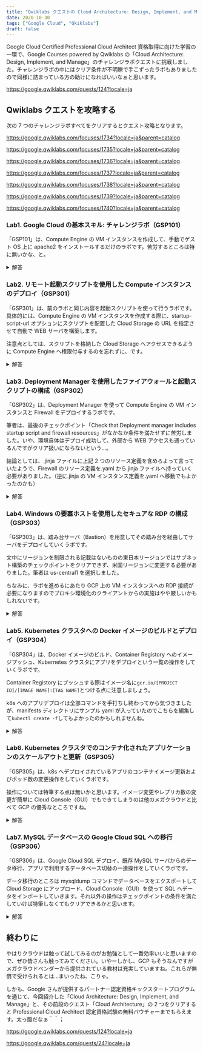 ```yaml
---
title: "Qwiklabs クエストの Cloud Architecture: Design, Implement, and Manage を攻略する"
date: 2020-10-30
tags: ["Google Cloud", "Qkiklabs"]
draft: false
---
```


Google Cloud Certified Professional Cloud Architect 資格取得に向けた学習の一環で、Google Courses powered by Qwiklabs の「Cloud Architecture: Design, Implement, and Manage」のチャレンジラボクエストに挑戦しました。チャレンジラボの中にはクリア条件が不明瞭で手こずったラボもありましたので同様に詰まっている方の助けになればいいなぁと思います。

https://google.qwiklabs.com/quests/124?locale=ja

## Qwiklabs クエストを攻略する

次の 7 つのチャレンジラボすべてをクリアするとクエスト攻略となります。

https://google.qwiklabs.com/focuses/1734?locale=ja&parent=catalog

https://google.qwiklabs.com/focuses/1735?locale=ja&parent=catalog

https://google.qwiklabs.com/focuses/1736?locale=ja&parent=catalog

https://google.qwiklabs.com/focuses/1737?locale=ja&parent=catalog

https://google.qwiklabs.com/focuses/1738?locale=ja&parent=catalog

https://google.qwiklabs.com/focuses/1739?locale=ja&parent=catalog

https://google.qwiklabs.com/focuses/1740?locale=ja&parent=catalog

### Lab1. Google Cloud の基本スキル: チャレンジラボ（GSP101）

「GSP101」は、Compute Engine の VM インスタンスを作成して、手動でゲスト OS 上に apache2 をインストールするだけのラボです。苦労するところは特に無いかな、と。

<details><summary>解答</summary>

https://koejima.com/archives/2307/
</details>

### Lab2. リモート起動スクリプトを使用した Compute インスタンスのデプロイ（GSP301）

「GSP301」は、前のラボと同じ内容を起動スクリプトを使って行うラボです。具体的には、Compute Engine の VM インスタンスを作成する際に、startup-script-url オプションにスクリプトを配置した Cloud Storage の URL を指定させて自動で WEB サーバを構築します。

注意点としては、スクリプトを格納した Cloud Storage へアクセスできるように Compute Engine へ権限付与するのを忘れずに、です。

<details><summary>解答</summary>

https://koejima.com/archives/2285/
</details>

### Lab3. Deployment Manager を使用したファイアウォールと起動スクリプトの構成（GSP302）

「GSP302」は、Deployment Manager を使って Compute Engine の VM インスタンスと Firewall をデプロイするラボです。

筆者は、最後のチェックポイント「Check that Deployment manager includes startup script and firewall resources」がなかなか条件を満たせずに苦労しました。いや、環境自体はデプロイ成功して、外部から WEB アクセスも通っているんですがクリア扱いにならないという…。

結論としては、.jinja ファイルに上記 2 つのリソース定義を含めろよって言っていたようで、Firewall のリソース定義を.yaml から.jinja ファイルへ持っていく必要がありました。（逆に.jinja の VM インスタンス定義を.yaml へ移動でもよかったのかも）

<details><summary>解答</summary>

https://koejima.com/archives/2274/
</details>

### Lab4. Windows の要塞ホストを使用したセキュアな RDP の構成（GSP303）

「GSP303」は、踏み台サーバ（Bastion）を用意してその踏み台を経由してサーバをデプロイしていくラボです。

文中にリージョンを制限される記載はないものの東日本リージョンではサブネット構築のチェックポイントをクリアできず、米国リージョンに変更する必要がありました。筆者は us-central1 を選択しました。

ちなみに、ラボを進めるにあたり GCP 上の VM インスタンスへの RDP 接続が必要になりますのでプロキシ環境化のクライアントからの実施はやや厳しいかもしれないです。

<details><summary>解答</summary>

https://koejima.com/archives/2189/
</details>

### Lab5. Kubernetes クラスタへの Docker イメージのビルドとデプロイ（GSP304）

「GSP304」は、Docker イメージのビルド、Container Registory へのイメージプッシュ、Kubernetes クラスタにアプリをデプロイという一覧の操作をしていくラボです。

Container Registory にプッシュする際はイメージ名に`gcr.io/[PROJECT ID]/[IMAGE NAME]:[TAG NAME]`とつける点に注意しましょう。

k8s へのアプリデプロイは全部コマンドを手打ちし終わってから気づきましたが、manifests ディレクトリにサンプル yaml が入っていたのでこちらを編集して`kubectl create -f`してもよかったのかもしれませんね。

<details><summary>解答</summary>

https://koejima.com/archives/2210/
</details>

### Lab6. Kubernetes クラスタでのコンテナ化されたアプリケーションのスケールアウトと更新（GSP305）

「GSP305」は、k8s へデプロイされているアプリのコンテナイメージ更新およびポッド数の変更操作をしていくラボです。

操作については特筆する点は無いかと思います。イメージ変更やレプリカ数の変更が簡単に Cloud Console（GUI）でもできてしまうのは他のメガクラウドと比べて GCP の優秀なところですね。

<details><summary>解答</summary>

https://koejima.com/archives/2233/
</details>

### Lab7. MySQL データベースの Google Cloud SQL への移行（GSP306）

「GSP306」は、Google Cloud SQL デプロイ、既存 MySQL サーバからのデータ移行、アプリで利用するデータベース切替の一連操作をしていくラボです。

データ移行のところは mysqldump コマンドでデータベースをエクスポートして Cloud Storage にアップロード、Cloud Console（GUI）を使って SQL へデータをインポートしていきます。それ以外の操作はチェックポイントの条件を満たしていけば特筆しなくてもクリアできるかと思います。

<details><summary>解答</summary>

https://koejima.com/archives/2251/
</details>

## 終わりに

やはりクラウドは触って試してみるのがお勉強として一番効率いいと思いますので、ぜひ皆さんも触ってみてください。いやーしかし、GCP もそうなんですがメガクラウドベンダーから提供されている教材は充実していますね。これらが無償で受けられるとは…まいったね、こりゃ。

しかも、Google さんが提供するパートナー認定資格キックスタートプログラムを通じて、今回紹介した「Cloud Architecture: Design, Implement, and Manage」と、その前段のクエスト「Cloud Architecture」の 2 つをクリアすると Professional Cloud Architect 認定資格試験の無料バウチャーまでもらえます。太っ腹だなぁ＾＾；

https://google.qwiklabs.com/quests/124?locale=ja

https://google.qwiklabs.com/quests/24?locale=ja